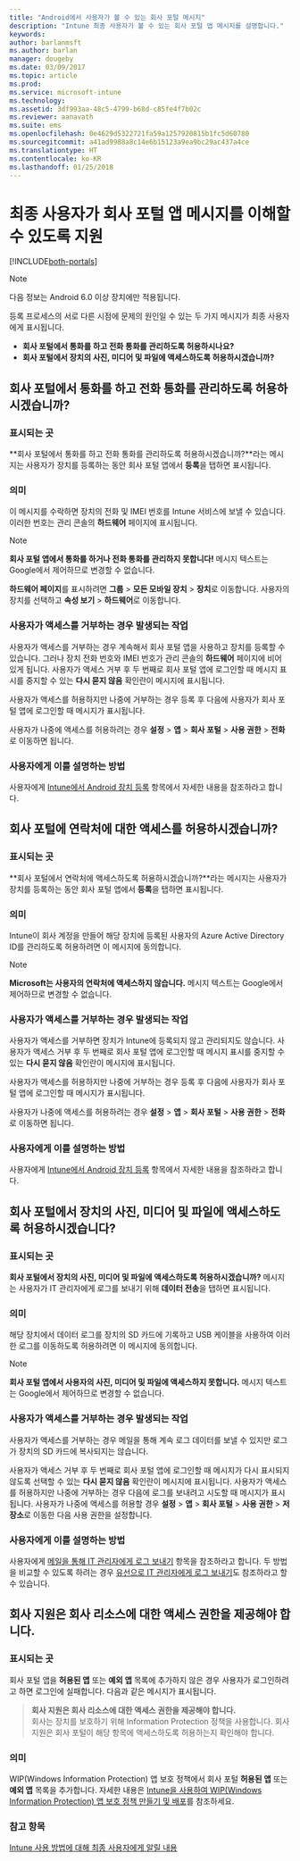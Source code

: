 ```yaml
---
title: "Android에서 사용자가 볼 수 있는 회사 포털 메시지"
description: "Intune 최종 사용자가 볼 수 있는 회사 포털 앱 메시지를 설명합니다."
keywords: 
author: barlanmsft
ms.author: barlan
manager: dougeby
ms.date: 03/09/2017
ms.topic: article
ms.prod: 
ms.service: microsoft-intune
ms.technology: 
ms.assetid: 3df993aa-48c5-4799-b68d-c85fe4f7b02c
ms.reviewer: aanavath
ms.suite: ems
ms.openlocfilehash: 0e4629d5322721fa59a1257920815b1fc5d60780
ms.sourcegitcommit: a41ad9988a8c14e6b15123a9ea9bc29ac437a4ce
ms.translationtype: HT
ms.contentlocale: ko-KR
ms.lasthandoff: 01/25/2018
---
```

# <a name="help-end-users-understand-company-portal-app-messages"></a>최종 사용자가 회사 포털 앱 메시지를 이해할 수 있도록 지원

[!INCLUDE[both-portals](./includes/note-for-both-portals.md)]

> [!NOTE]
> 다음 정보는 Android 6.0 이상 장치에만 적용됩니다.

등록 프로세스의 서로 다른 시점에 문제의 원인일 수 있는 두 가지 메시지가 최종 사용자에게 표시됩니다.

- __회사 포털에서 통화를 하고 전화 통화를 관리하도록 허용하시나요?__
- __회사 포털에서 장치의 사진, 미디어 및 파일에 액세스하도록 허용하시겠습니까?__

## <a name="allow-company-portal-to-make-and-manage-phone-calls"></a>회사 포털에서 통화를 하고 전화 통화를 관리하도록 허용하시겠습니까?

### <a name="where-it-appears"></a>표시되는 곳
**회사 포털에서 통화를 하고 전화 통화를 관리하도록 허용하시겠습니까?**라는 메시지는 사용자가 장치를 등록하는 동안 회사 포털 앱에서 **등록**을 탭하면 표시됩니다.

### <a name="what-it-means"></a>의미
이 메시지를 수락하면 장치의 전화 및 IMEI 번호를 Intune 서비스에 보낼 수 있습니다. 이러한 번호는 관리 콘솔의 __하드웨어__ 페이지에 표시됩니다.

> [!NOTE]
> **회사 포털 앱에서 통화를 하거나 전화 통화를 관리하지 못합니다!** 메시지 텍스트는 Google에서 제어하므로 변경할 수 없습니다.

**하드웨어 페이지**를 표시하려면 **그룹** > **모든 모바일 장치** > **장치**로 이동합니다. 사용자의 장치를 선택하고 **속성 보기** > **하드웨어**로 이동합니다.

### <a name="what-happens-if-users-deny-access"></a>사용자가 액세스를 거부하는 경우 발생되는 작업
사용자가 액세스를 거부하는 경우 계속해서 회사 포털 앱을 사용하고 장치를 등록할 수 있습니다. 그러나 장치 전화 번호와 IMEI 번호가 관리 콘솔의 __하드웨어__ 페이지에 비어 있게 됩니다. 사용자가 액세스 거부 후 두 번째로 회사 포털 앱에 로그인할 때 메시지 표시를 중지할 수 있는 **다시 묻지 않음** 확인란이 메시지에 표시됩니다.

사용자가 액세스를 허용하지만 나중에 거부하는 경우 등록 후 다음에 사용자가 회사 포털 앱에 로그인할 때 메시지가 표시됩니다.

사용자가 나중에 액세스를 허용하려는 경우 **설정** > **앱** > **회사 포털** > **사용 권한** > **전화**로 이동하면 됩니다.

### <a name="how-to-explain-this-to-your-users"></a>사용자에게 이를 설명하는 방법
사용자에게 [Intune에서 Android 장치 등록](/intune-user-help/enroll-your-device-in-intune-android) 항목에서 자세한 내용을 참조하라고 합니다.

## <a name="allow-company-portal-to-access-your-contacts"></a>회사 포털에 연락처에 대한 액세스를 허용하시겠습니까?

### <a name="where-it-appears"></a>표시되는 곳
**회사 포털에서 연락처에 액세스하도록 허용하시겠습니까?**라는 메시지는 사용자가 장치를 등록하는 동안 회사 포털 앱에서 **등록**을 탭하면 표시됩니다.

### <a name="what-it-means"></a>의미
Intune이 회사 계정을 만들어 해당 장치에 등록된 사용자의 Azure Active Directory ID를 관리하도록 허용하려면 이 메시지에 동의합니다.

> [!NOTE]
> **Microsoft는 사용자의 연락처에 액세스하지 않습니다.** 메시지 텍스트는 Google에서 제어하므로 변경할 수 없습니다.

### <a name="what-happens-if-users-deny-access"></a>사용자가 액세스를 거부하는 경우 발생되는 작업
사용자가 액세스를 거부하면 장치가 Intune에 등록되지 않고 관리되지도 않습니다. 사용자가 액세스 거부 후 두 번째로 회사 포털 앱에 로그인할 때 메시지 표시를 중지할 수 있는 **다시 묻지 않음** 확인란이 메시지에 표시됩니다.

사용자가 액세스를 허용하지만 나중에 거부하는 경우 등록 후 다음에 사용자가 회사 포털 앱에 로그인할 때 메시지가 표시됩니다.

사용자가 나중에 액세스를 허용하려는 경우 **설정** > **앱** > **회사 포털** > **사용 권한** > **전화**로 이동하면 됩니다.

### <a name="how-to-explain-this-to-your-users"></a>사용자에게 이를 설명하는 방법
사용자에게 [Intune에서 Android 장치 등록](/intune-user-help/enroll-your-device-in-intune-android) 항목에서 자세한 내용을 참조하라고 합니다.

## <a name="allow-company-portal-to-access-photos-media-and-files-on-your-device"></a>회사 포털에서 장치의 사진, 미디어 및 파일에 액세스하도록 허용하시겠습니다?

### <a name="where-it-appears"></a>표시되는 곳
**회사 포털에서 장치의 사진, 미디어 및 파일에 액세스하도록 허용하시겠습니까?** 메시지는 사용자가 IT 관리자에게 로그를 보내기 위해 **데이터 전송**을 탭하면 표시됩니다.

### <a name="what-it-means"></a>의미
해당 장치에서 데이터 로그를 장치의 SD 카드에 기록하고 USB 케이블을 사용하여 이러한 로그를 이동하도록 허용하려면 이 메시지에 동의합니다.   

> [!NOTE]
> **회사 포털 앱에서 사용자의 사진, 미디어 및 파일에 액세스하지 못합니다.** 메시지 텍스트는 Google에서 제어하므로 변경할 수 없습니다.

### <a name="what-happens-if-users-deny-access"></a>사용자가 액세스를 거부하는 경우 발생되는 작업
사용자가 액세스를 거부하는 경우 메일을 통해 계속 로그 데이터를 보낼 수 있지만 로그가 장치의 SD 카드에 복사되지는 않습니다.

사용자가 액세스 거부 후 두 번째로 회사 포털 앱에 로그인할 때 메시지가 다시 표시되지 않도록 선택할 수 있는 **다시 묻지 않음** 확인란이 메시지에 표시됩니다. 사용자가 액세스를 허용하지만 나중에 거부하는 경우 다음에 로그를 보내려고 시도할 때 메시지가 표시됩니다. 사용자가 나중에 액세스를 허용할 경우 **설정** > **앱** > **회사 포털** > **사용 권한** > **저장소**로 이동한 다음 사용 권한을 설정합니다.


### <a name="how-to-explain-this-to-your-users"></a>사용자에게 이를 설명하는 방법
사용자에게 [메일을 통해 IT 관리자에게 로그 보내기](/intune-user-help/send-logs-to-your-it-admin-by-email-android) 항목을 참조하라고 합니다. 두 방법을 비교할 수 있도록 하려는 경우 [유선으로 IT 관리자에게 로그 보내기](/intune-user-help/send-logs-to-your-it-admin-by-cable-android)도 참조하라고 할 수 있습니다.

## <a name="your-company-support-needs-to-give-you-access-to-company-resources"></a>회사 지원은 회사 리소스에 대한 액세스 권한을 제공해야 합니다.

### <a name="where-it-appears"></a>표시되는 곳
회사 포털 앱을 **허용된 앱** 또는 **예외 앱** 목록에 추가하지 않은 경우 사용자가 로그인하려고 하면 로그인에 실패합니다. 다음과 같은 메시지가 표시됩니다.

> **회사 지원은 회사 리소스에 대한 액세스 권한을 제공해야 합니다.**  
> 회사는 장치를 보호하기 위해 Information Protection 정책을 사용합니다. 회사 지원은 회사 포털이 해당 항목에 액세스하도록 허용하는지 확인해야 합니다.

### <a name="what-it-means"></a>의미

WIP(Windows Information Protection) 앱 보호 정책에서 회사 포털 **허용된 앱** 또는 **예외 앱** 목록을 추가합니다. 자세한 내용은 [Intune을 사용하여 WIP(Windows Information Protection) 앱 보호 정책 만들기 및 배포](/intune-classic/deploy-use/create-windows-information-protection-policy-with-intune)를 참조하세요.

### <a name="see-also"></a>참고 항목
[Intune 사용 방법에 대해 최종 사용자에게 알릴 내용](end-user-educate.md)
